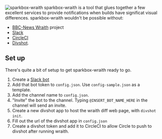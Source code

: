 ![sparkbox-wraith](http://i.imgur.com/IyY0wP4.jpg)
sparkbox-wraith is a tool that glues together a few excellent services to provide notifications when builds have significat visual differences. 
sparkbox-wraith wouldn't be possible without:

  - [BBC-News Wraith](https://github.com/BBC-News/wraith) project
  - [Slack](http://slackhq.com)
  - [CircleCI](http://circleci.com)
  - [Divshot](https://divshot.com/).

## Set up

There's quite a bit of setup to get sparkbox-wraith ready to go.

1. Create a [Slack bot](https://api.slack.com/bot-users)
2. Add that bot token to `config.json`. Use `config-sample.json` as a template.
3. Add the channel name to `config.json`.
4. "Invite" the bot to the channel. Typing `@INSERT_BOT_NAME_HERE` in the channel will send an invite.
5. Create a new divshot app to host the wraith diff web page, with `divshot init`.
6. Fill out the url of the divshot app in `config.json`
7. Create a divshot token and add it to CircleCI to allow Circle to push to divshot after running wraith.
